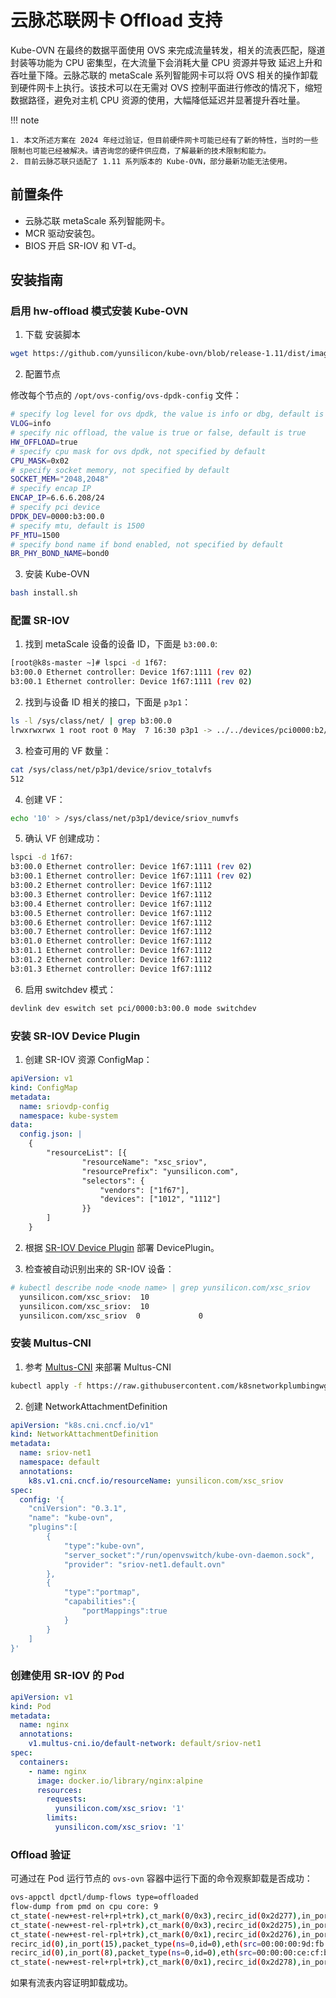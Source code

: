 # 云脉芯联网卡 Offload 支持

Kube-OVN 在最终的数据平面使用 OVS 来完成流量转发，相关的流表匹配，隧道封装等功能为 CPU 密集型，在大流量下会消耗大量 CPU 资源并导致
延迟上升和吞吐量下降。云脉芯联的 metaScale 系列智能网卡可以将 OVS 相关的操作卸载到硬件网卡上执行。该技术可以在无需对 OVS 控制平面进行修改的情况下，缩短数据路径，避免对主机 CPU 资源的使用，大幅降低延迟并显著提升吞吐量。

!!! note

    1. 本文所述方案在 2024 年经过验证，但目前硬件网卡可能已经有了新的特性，当时的一些限制也可能已经被解决。请咨询您的硬件供应商，了解最新的技术限制和能力。
    2. 目前云脉芯联只适配了 1.11 系列版本的 Kube-OVN，部分最新功能无法使用。

## 前置条件

- 云脉芯联 metaScale 系列智能网卡。
- MCR 驱动安装包。
- BIOS 开启 SR-IOV 和 VT-d。

## 安装指南

### 启用 hw-offload 模式安装 Kube-OVN

1. 下载 安装脚本

```bash
wget https://github.com/yunsilicon/kube-ovn/blob/release-1.11/dist/images/install.sh
```

2. 配置节点

修改每个节点的 `/opt/ovs-config/ovs-dpdk-config` 文件：

```bash
# specify log level for ovs dpdk, the value is info or dbg, default is info
VLOG=info
# specify nic offload, the value is true or false, default is true
HW_OFFLOAD=true
# specify cpu mask for ovs dpdk, not specified by default
CPU_MASK=0x02
# specify socket memory, not specified by default
SOCKET_MEM="2048,2048"
# specify encap IP
ENCAP_IP=6.6.6.208/24
# specify pci device
DPDK_DEV=0000:b3:00.0
# specify mtu, default is 1500
PF_MTU=1500
# specify bond name if bond enabled, not specified by default
BR_PHY_BOND_NAME=bond0
```

3. 安装 Kube-OVN

```bash
bash install.sh
```

### 配置 SR-IOV

1. 找到 metaScale 设备的设备 ID，下面是 `b3:00.0`:

```bash
[root@k8s-master ~]# lspci -d 1f67:
b3:00.0 Ethernet controller: Device 1f67:1111 (rev 02)
b3:00.1 Ethernet controller: Device 1f67:1111 (rev 02)
```

2. 找到与设备 ID 相关的接口，下面是 `p3p1`：

```bash
ls -l /sys/class/net/ | grep b3:00.0
lrwxrwxrwx 1 root root 0 May  7 16:30 p3p1 -> ../../devices/pci0000:b2/0000:b2:00.0/0000:b3:00.0/net/p3p1
```

3. 检查可用的 VF 数量：

```bash
cat /sys/class/net/p3p1/device/sriov_totalvfs
512
```

4. 创建 VF：

```bash
echo '10' > /sys/class/net/p3p1/device/sriov_numvfs
```

5. 确认 VF 创建成功：

```bash
lspci -d 1f67:
b3:00.0 Ethernet controller: Device 1f67:1111 (rev 02)
b3:00.1 Ethernet controller: Device 1f67:1111 (rev 02)
b3:00.2 Ethernet controller: Device 1f67:1112
b3:00.3 Ethernet controller: Device 1f67:1112
b3:00.4 Ethernet controller: Device 1f67:1112
b3:00.5 Ethernet controller: Device 1f67:1112
b3:00.6 Ethernet controller: Device 1f67:1112
b3:00.7 Ethernet controller: Device 1f67:1112
b3:01.0 Ethernet controller: Device 1f67:1112
b3:01.1 Ethernet controller: Device 1f67:1112
b3:01.2 Ethernet controller: Device 1f67:1112
b3:01.3 Ethernet controller: Device 1f67:1112
```

6. 启用 switchdev 模式：

```bash
devlink dev eswitch set pci/0000:b3:00.0 mode switchdev
```

### 安装 SR-IOV Device Plugin

1. 创建 SR-IOV 资源 ConfigMap：

```yaml
apiVersion: v1
kind: ConfigMap
metadata:
  name: sriovdp-config
  namespace: kube-system
data:
  config.json: |
    {
        "resourceList": [{
                "resourceName": "xsc_sriov",
                "resourcePrefix": "yunsilicon.com",
                "selectors": {
                    "vendors": ["1f67"],
                    "devices": ["1012", "1112"]
                }}
        ]
    }
```

2. 根据 [SR-IOV Device Plugin]( https://github.com/yunsilicon/sriov-network-device-plugin) 部署 DevicePlugin。

3. 检查被自动识别出来的 SR-IOV 设备：

```bash
# kubectl describe node <node name> | grep yunsilicon.com/xsc_sriov
  yunsilicon.com/xsc_sriov:  10
  yunsilicon.com/xsc_sriov:  10
  yunsilicon.com/xsc_sriov  0             0
```

### 安装 Multus-CNI

1. 参考 [Multus-CNI](https://github.com/k8snetworkplumbingwg/multus-cni) 来部署 Multus-CNI

```bash
kubectl apply -f https://raw.githubusercontent.com/k8snetworkplumbingwg/multus-cni/master/deployments/multus-daemonset.yml
```

2. 创建 NetworkAttachmentDefinition

```yaml
apiVersion: "k8s.cni.cncf.io/v1"
kind: NetworkAttachmentDefinition
metadata:
  name: sriov-net1
  namespace: default
  annotations:
    k8s.v1.cni.cncf.io/resourceName: yunsilicon.com/xsc_sriov
spec:
  config: '{
    "cniVersion": "0.3.1",
    "name": "kube-ovn",
    "plugins":[
        {
            "type":"kube-ovn",
            "server_socket":"/run/openvswitch/kube-ovn-daemon.sock",
            "provider": "sriov-net1.default.ovn"
        },
        {
            "type":"portmap",
            "capabilities":{
                "portMappings":true
            }
        }
    ]
}'
```

### 创建使用 SR-IOV 的 Pod

```yaml
apiVersion: v1
kind: Pod
metadata:
  name: nginx
  annotations:
    v1.multus-cni.io/default-network: default/sriov-net1
spec:
  containers:
    - name: nginx
      image: docker.io/library/nginx:alpine
      resources:
        requests:
          yunsilicon.com/xsc_sriov: '1'
        limits:
          yunsilicon.com/xsc_sriov: '1'
```

### Offload 验证

可通过在 Pod 运行节点的 `ovs-ovn` 容器中运行下面的命令观察卸载是否成功：

```bash
ovs-appctl dpctl/dump-flows type=offloaded
flow-dump from pmd on cpu core: 9
ct_state(-new+est-rel+rpl+trk),ct_mark(0/0x3),recirc_id(0x2d277),in_port(15),packet_type(ns=0,id=0),eth(src=00:00:00:9d:fb:1a,dst=00:00:00:ce:cf:b9),eth_type(0x0800),ipv4(dst=10.16.0.14,frag=no), packets:6, bytes:588, used:7.276s, actions:ct(zone=4,nat),recirc(0x2d278)
ct_state(-new+est-rel-rpl+trk),ct_mark(0/0x3),recirc_id(0x2d275),in_port(8),packet_type(ns=0,id=0),eth(src=00:00:00:ce:cf:b9,dst=00:00:00:9d:fb:1a),eth_type(0x0800),ipv4(dst=10.16.0.18,frag=no), packets:5, bytes:490, used:7.434s, actions:ct(zone=6,nat),recirc(0x2d276)
ct_state(-new+est-rel-rpl+trk),ct_mark(0/0x1),recirc_id(0x2d276),in_port(8),packet_type(ns=0,id=0),eth(src=00:00:00:ce:cf:b9,dst=00:00:00:9d:fb:1a/01:00:00:00:00:00),eth_type(0x0800),ipv4(frag=no), packets:5, bytes:490, used:7.434s, actions:15
recirc_id(0),in_port(15),packet_type(ns=0,id=0),eth(src=00:00:00:9d:fb:1a/01:00:00:00:00:00,dst=00:00:00:ce:cf:b9),eth_type(0x0800),ipv4(dst=10.16.0.14/255.192.0.0,frag=no), packets:6, bytes:588, used:7.277s, actions:ct(zone=6,nat),recirc(0x2d277)
recirc_id(0),in_port(8),packet_type(ns=0,id=0),eth(src=00:00:00:ce:cf:b9/01:00:00:00:00:00,dst=00:00:00:9d:fb:1a),eth_type(0x0800),ipv4(dst=10.16.0.18/255.192.0.0,frag=no), packets:6, bytes:588, used:7.434s, actions:ct(zone=4,nat),recirc(0x2d275)
ct_state(-new+est-rel+rpl+trk),ct_mark(0/0x1),recirc_id(0x2d278),in_port(15),packet_type(ns=0,id=0),eth(dst=00:00:00:ce:cf:b9/01:00:00:00:00:00),eth_type(0x0800),ipv4(frag=no), packets:6, bytes:588, used:7.277s, actions:8
```

如果有流表内容证明卸载成功。
